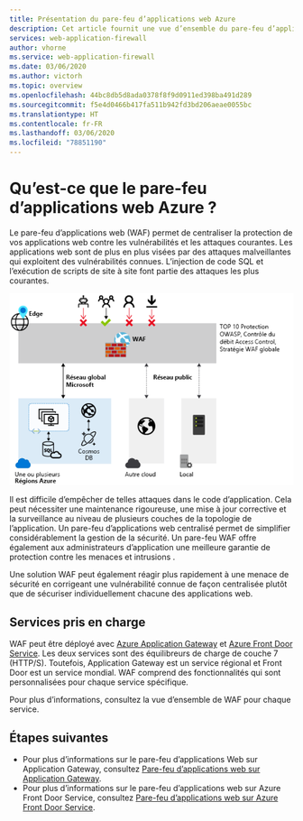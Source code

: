 ```yaml
---
title: Présentation du pare-feu d’applications web Azure
description: Cet article fournit une vue d’ensemble du pare-feu d’applications web (WAF) Azure
services: web-application-firewall
author: vhorne
ms.service: web-application-firewall
ms.date: 03/06/2020
ms.author: victorh
ms.topic: overview
ms.openlocfilehash: 44bc8db5d8ada0378f8f9d0911ed398ba491d289
ms.sourcegitcommit: f5e4d0466b417fa511b942fd3bd206aeae0055bc
ms.translationtype: HT
ms.contentlocale: fr-FR
ms.lasthandoff: 03/06/2020
ms.locfileid: "78851190"
---
```

# <a name="what-is-azure-web-application-firewall"></a>Qu’est-ce que le pare-feu d’applications web Azure ?

Le pare-feu d’applications web (WAF) permet de centraliser la protection de vos applications web contre les vulnérabilités et les attaques courantes. Les applications web sont de plus en plus visées par des attaques malveillantes qui exploitent des vulnérabilités connues. L’injection de code SQL et l’exécution de scripts de site à site font partie des attaques les plus courantes.

![Vue d’ensemble de WAF](media/overview/wafoverview.png)

Il est difficile d’empêcher de telles attaques dans le code d’application. Cela peut nécessiter une maintenance rigoureuse, une mise à jour corrective et la surveillance au niveau de plusieurs couches de la topologie de l’application. Un pare-feu d’applications web centralisé permet de simplifier considérablement la gestion de la sécurité. Un pare-feu WAF offre également aux administrateurs d’application une meilleure garantie de protection contre les menaces et intrusions .

Une solution WAF peut également réagir plus rapidement à une menace de sécurité en corrigeant une vulnérabilité connue de façon centralisée plutôt que de sécuriser individuellement chacune des applications web.

## <a name="supported-services"></a>Services pris en charge

WAF peut être déployé avec [Azure Application Gateway](../application-gateway/overview.md) et [Azure Front Door Service](../frontdoor/front-door-overview.md). Les deux services sont des équilibreurs de charge de couche 7 (HTTP/S). Toutefois, Application Gateway est un service régional et Front Door est un service mondial. WAF comprend des fonctionnalités qui sont personnalisées pour chaque service spécifique.

Pour plus d’informations, consultez la vue d’ensemble de WAF pour chaque service.

## <a name="next-steps"></a>Étapes suivantes

- Pour plus d’informations sur le pare-feu d’applications Web sur Application Gateway, consultez [Pare-feu d’applications web sur Application Gateway](./ag/ag-overview.md).
- Pour plus d’informations sur le pare-feu d’applications web sur Azure Front Door Service, consultez [Pare-feu d’applications web sur Azure Front Door Service](./afds/afds-overview.md).
